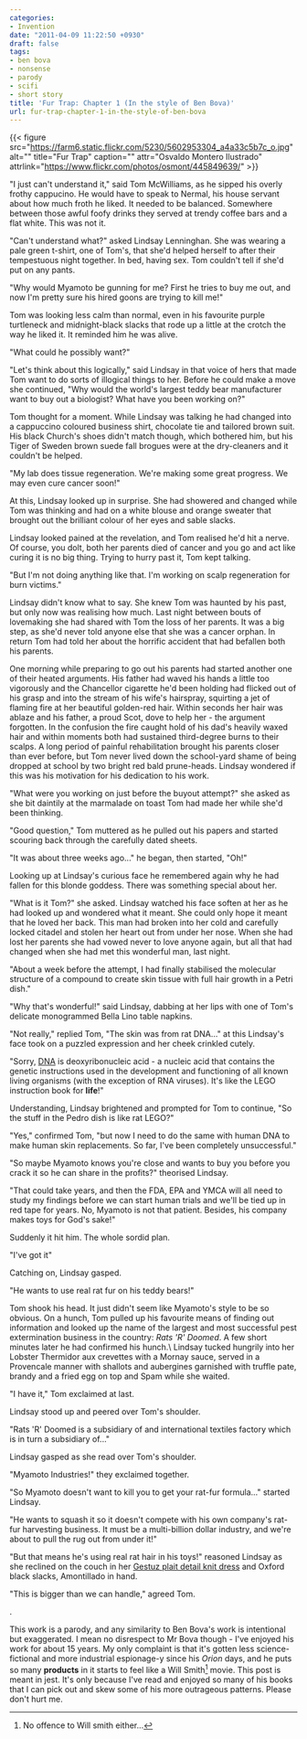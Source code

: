 ```yaml
---
categories:
- Invention
date: "2011-04-09 11:22:50 +0930"
draft: false
tags:
- ben bova
- nonsense
- parody
- scifi
- short story
title: 'Fur Trap: Chapter 1 (In the style of Ben Bova)'
url: fur-trap-chapter-1-in-the-style-of-ben-bova
---
```


{{< figure src="https://farm6.static.flickr.com/5230/5602953304_a4a33c5b7c_o.jpg" alt="" title="Fur Trap" caption="" attr="Osvaldo Montero Ilustrado" attrlink="https://www.flickr.com/photos/osmont/445849639/"  >}}

"I just can't understand it," said Tom McWilliams, as he sipped his overly frothy cappucino. He would have to speak to Nermal, his house servant about how much froth he liked. It needed to be balanced. Somewhere between those awful foofy drinks they served at trendy coffee bars and a flat white. This was not it.

"Can't understand what?" asked Lindsay Lenninghan. She was wearing a pale green t-shirt, one of Tom's, that she'd helped herself to after their tempestuous night together. In bed, having sex. Tom couldn't tell if she'd put on any pants.

"Why would Myamoto be gunning for me? First he tries to buy me out, and now I'm pretty sure his hired goons are trying to kill me!"

Tom was looking less calm than normal, even in his favourite purple turtleneck and midnight-black slacks that rode up a little at the crotch the way he liked it. It reminded him he was alive.

"What could he possibly want?"

"Let's think about this logically," said Lindsay in that voice of hers that made Tom want to do sorts of illogical things to her. Before he could make a move she continued, "Why would the world's largest teddy bear manufacturer want to buy out a biologist? What have you been working on?"

Tom thought for a moment. While Lindsay was talking he had changed into a cappuccino coloured business shirt, chocolate tie and tailored brown suit. His black Church's shoes didn't match though, which bothered him, but his Tiger of Sweden brown suede fall brogues were at the dry-cleaners and it couldn't be helped.

"My lab does tissue regeneration. We're making some great progress. We may even cure cancer soon!"

At this, Lindsay looked up in surprise. She had showered and changed while Tom was thinking and had on a white blouse and orange sweater that brought out the brilliant colour of her eyes and sable slacks.

Lindsay looked pained at the revelation, and Tom realised he'd hit a nerve. Of course, you dolt, both her parents died of cancer and you go and act like curing it is no big thing. Trying to hurry past it, Tom kept talking.

"But I'm not doing anything like that. I'm working on scalp regeneration for burn victims."

Lindsay didn't know what to say. She knew Tom was haunted by his past, but only now was realising how much. Last night between bouts of lovemaking she had shared with Tom the loss of her parents. It was a big step, as she'd never told anyone else that she was a cancer orphan. In return Tom had told her about the horrific accident that had befallen both his parents.

One morning while preparing to go out his parents had started another one of their heated arguments. His father had waved his hands a little too vigorously and the Chancellor cigarette he'd been holding had flicked out of his grasp and into the stream of his wife's hairspray, squirting a jet of flaming fire at her beautiful golden-red hair. Within seconds her hair was ablaze and his father, a proud Scot, dove to help her - the argument forgotten. In the confusion the fire caught hold of his dad's heavily waxed hair and within moments both had sustained third-degree burns to their scalps. A long period of painful rehabilitation brought his parents closer than ever before, but Tom never lived down the school-yard shame of being dropped at school by two bright red bald prune-heads. Lindsay wondered if this was his motivation for his dedication to his work.

"What were you working on just before the buyout attempt?" she asked as she bit daintily at the marmalade on toast Tom had made her while she'd been thinking.

"Good question," Tom muttered as he pulled out his papers and started scouring back through the carefully dated sheets.

"It was about three weeks ago..." he began, then started, "Oh!"

Looking up at Lindsay's curious face he remembered again why he had fallen for this blonde goddess. There was something special about her.

"What is it Tom?" she asked. Lindsay watched his face soften at her as he had looked up and wondered what it meant. She could only hope it meant that he loved her back. This man had broken into her cold and carefully locked citadel and stolen her heart out from under her nose. When she had lost her parents she had vowed never to love anyone again, but all that had changed when she had met this wonderful man, last night.

"About a week before the attempt, I had finally stabilised the molecular structure of a compound to create skin tissue with full hair growth in a Petri dish."

"Why that's wonderful!" said Lindsay, dabbing at her lips with one of Tom's delicate monogrammed Bella Lino table napkins.

"Not really," replied Tom, "The skin was from rat DNA..." at this Lindsay's face took on a puzzled expression and her cheek crinkled cutely.

"Sorry, [DNA](http://en.wikipedia.org/wiki/DNA) is deoxyribonucleic acid - a nucleic acid that contains the genetic instructions used in the development and functioning of all known living organisms (with the exception of RNA viruses). It's like the LEGO instruction book for **life**!"

Understanding, Lindsay brightened and prompted for Tom to continue, "So the stuff in the Pedro dish is like rat LEGO?"

"Yes," confirmed Tom, "but now I need to do the same with human DNA to make human skin replacements. So far, I've been completely unsuccessful."

"So maybe Myamoto knows you're close and wants to buy you before you crack it so he can share in the profits?" theorised Lindsay.

"That could take years, and then the FDA, EPA and YMCA will all need to study my findings before we can start human trials and we'll be tied up in red tape for years. No, Myamoto is not that patient. Besides, his company makes toys for God's sake!"

Suddenly it hit him. The whole sordid plan.

"I've got it"

Catching on, Lindsay gasped.

"He wants to use real rat fur on his teddy bears!"

Tom shook his head. It just didn't seem like Myamoto's style to be so obvious. On a hunch, Tom pulled up his favourite means of finding out information and looked up the name of the largest and most successful pest extermination business in the country: *Rats 'R' Doomed*. A few short minutes later he had confirmed his hunch.\ Lindsay tucked hungrily into her Lobster Thermidor aux crevettes with a Mornay sauce, served in a Provencale manner with shallots and aubergines garnished with truffle pate, brandy and a fried egg on top and Spam while she waited.

"I have it," Tom exclaimed at last.

Lindsay stood up and peered over Tom's shoulder.

"Rats 'R' Doomed is a subsidiary of and international textiles factory which is in turn a subsidiary of..."

Lindsay gasped as she read over Tom's shoulder.

"Myamoto Industries!" they exclaimed together.

"So Myamoto doesn't want to kill you to get your rat-fur formula..." started Lindsay.

"He wants to squash it so it doesn't compete with his own company's rat-fur harvesting business. It must be a multi-billion dollar industry, and we're about to pull the rug out from under it!"

"But that means he's using real rat hair in his toys!" reasoned Lindsay as she reclined on the couch in her [Gestuz plait detail knit dress](http://www.asos.com/Gestuz/Gestuz-Plait-Detail-Knitted-Dress/Prod/pgeproduct.aspx?iid=1151163&cid=5235&sh=0&pge=6&pgesize=200&sort=3&clr=Grey&r=2) and Oxford black slacks, Amontillado in hand.

"This is bigger than we can handle," agreed Tom.

.

This work is a parody, and any similarity to Ben Bova's work is intentional but exaggerated. I mean no disrespect to Mr Bova though - I've enjoyed his work for about 15 years. My only complaint is that it's gotten less science-fictional and more industrial espionage-y since his *Orion* days, and he puts so many **products** in it starts to feel like a Will Smith[^1] movie. This post is meant in jest. It's only because I've read and enjoyed so many of his books that I can pick out and skew some of his more outrageous patterns. Please don't hurt me.

[^1]: No offence to Will smith either...
